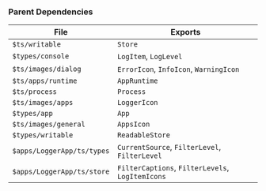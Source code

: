 ### Parent Dependencies

| File | Exports |
| ---- | ------- |
| `$ts/writable` | `Store` |
| `$types/console` | `LogItem`, `LogLevel` |
| `$ts/images/dialog` | `ErrorIcon`, `InfoIcon`, `WarningIcon` |
| `$ts/apps/runtime` | `AppRuntime` |
| `$ts/process` | `Process` |
| `$ts/images/apps` | `LoggerIcon` |
| `$types/app` | `App` |
| `$ts/images/general` | `AppsIcon` |
| `$types/writable` | `ReadableStore` |
| `$apps/LoggerApp/ts/types` | `CurrentSource`, `FilterLevel`, ` FilterLevel` |
| `$apps/LoggerApp/ts/store` | `FilterCaptions`, `FilterLevels`, `LogItemIcons` |
